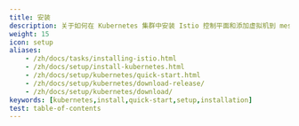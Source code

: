 ```yaml
---
title: 安装
description: 关于如何在 Kubernetes 集群中安装 Istio 控制平面和添加虚拟机到 mesh 中的说明。
weight: 15
icon: setup
aliases:
    - /zh/docs/tasks/installing-istio.html
    - /zh/docs/setup/install-kubernetes.html
    - /zh/docs/setup/kubernetes/quick-start.html
    - /zh/docs/setup/kubernetes/download-release/
    - /zh/docs/setup/kubernetes/download/
keywords: [kubernetes,install,quick-start,setup,installation]
test: table-of-contents
---
```

